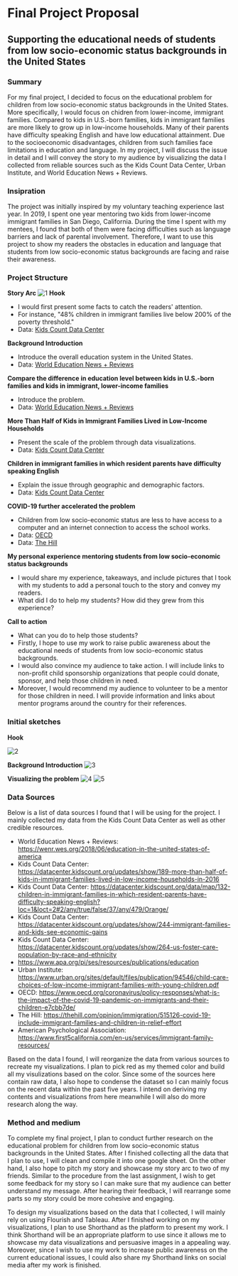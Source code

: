 # Final Project Proposal

## Supporting the educational needs of students from low socio-economic status backgrounds in the United States

### Summary

For my final project, I decided to focus on the educational problem for children from low socio-economic status backgrounds in the United States. More specifically, I would focus on chidren from lower-income, immigrant families. Compared to kids in U.S.-born families, kids in immigrant families are more likely to grow up in low-income households. Many of their parents have difficulty speaking English and have low educational attainment. Due to the socioeconomic disadvantages, children from such families face limitations in education and language. In my project, I will discuss the issue in detail and I will convey the story to my audience by visualizing the data I collected from reliable sources such as the Kids Count Data Center, Urban Institute, and World Education News + Reviews. 

### Insipration

The project was initially inspired by my voluntary teaching experience last year. In 2019, I spent one year mentoring two kids from lower-income immigrant families in San Diego, California. During the time I spent with my mentees, I found that both of them were facing difficulties such as language barriers and lack of parental involvement. Therefore, I want to use this project to show my readers the obstacles in education and language that students from low socio-economic status backgrounds are facing and raise their awareness.

### Project Structure

**Story Arc**
![1](Page1.jpg)
**Hook**
- I would first present some facts to catch the readers' attention.
- For instance, "48% children in immigrant families live below 200% of the poverty threshold." 
- Data: [Kids Count Data Center](https://datacenter.kidscount.org/updates/show/244-immigrant-families-and-kids-see-economic-gains)

**Background Introduction**
- Introduce the overall education system in the United States.
- Data: [World Education News + Reviews](https://wenr.wes.org/2018/06/education-in-the-united-states-of-america)

**Compare the difference in education level between kids in U.S.-born families and kids in immigrant, lower-income families**
- Introduce the problem. 
- Data: [World Education News + Reviews](https://wenr.wes.org/2018/06/education-in-the-united-states-of-america)

**More Than Half of Kids in Immigrant Families Lived in Low-Income Households**
- Present the scale of the problem through data visualizations. 
- Data: [Kids Count Data Center](https://datacenter.kidscount.org/updates/show/189-more-than-half-of-kids-in-immigrant-families-lived-in-low-income-households-in-2016)

**Children in immigrant families in which resident parents have difficulty speaking English**
- Explain the issue through geographic and demographic factors.
- Data: [Kids Count Data Center](https://datacenter.kidscount.org/data/map/132-children-in-immigrant-families-in-which-resident-parents-have-difficulty-speaking-english?loc=1&loct=2#2/any/true/false/37/any/479/Orange/)

**COVID-19 further accelerated the problem**
- Children from low socio-economic status are less to have access to a computer and an internet connection to access the school works.
- Data: [OECD](https://www.oecd.org/coronavirus/policy-responses/what-is-the-impact-of-the-covid-19-pandemic-on-immigrants-and-their-children-e7cbb7de/)
- Data: [The Hill](https://thehill.com/opinion/immigration/515126-covid-19-include-immigrant-families-and-children-in-relief-effort)

**My personal experience mentoring students from low socio-economic status backgrounds**
- I would share my experience, takeaways, and include pictures that I took with my students to add a personal touch to the story and convey my readers.
- What did I do to help my students? How did they grew from this experience?

**Call to action**
- What can you do to help those students? 
- Firstly, I hope to use my work to raise public awareness about the educational needs of students from low socio-economic status backgrounds.
- I would also convince my audience to take action. I will include links to non-profit child sponsorship organizations that people could donate, sponsor, and help those children in need.
- Moreover, I would recommend my audience to volunteer to be a mentor for those children in need. I will provide information and links about mentor programs around the country for their references.

### Initial sketches

**Hook**

![2](11224.png)

**Background Introduction**
![3](11225.png)

**Visualizing the problem**
![4](11223.png)
![5](11222.png)


### Data Sources

Below is a list of data sources I found that I will be using for the project. I mainly collected my data from the Kids Count Data Center as well as other credible resources. 

- World Education News + Reviews: https://wenr.wes.org/2018/06/education-in-the-united-states-of-america
- Kids Count Data Center: https://datacenter.kidscount.org/updates/show/189-more-than-half-of-kids-in-immigrant-families-lived-in-low-income-households-in-2016
- Kids Count Data Center: https://datacenter.kidscount.org/data/map/132-children-in-immigrant-families-in-which-resident-parents-have-difficulty-speaking-english?loc=1&loct=2#2/any/true/false/37/any/479/Orange/
- Kids Count Data Center: https://datacenter.kidscount.org/updates/show/244-immigrant-families-and-kids-see-economic-gains
- Kids Count Data Center: https://datacenter.kidscount.org/updates/show/264-us-foster-care-population-by-race-and-ethnicity
- https://www.apa.org/pi/ses/resources/publications/education
- Urban Institute: https://www.urban.org/sites/default/files/publication/94546/child-care-choices-of-low-income-immigrant-families-with-young-children.pdf
- OECD: https://www.oecd.org/coronavirus/policy-responses/what-is-the-impact-of-the-covid-19-pandemic-on-immigrants-and-their-children-e7cbb7de/
- The Hill: https://thehill.com/opinion/immigration/515126-covid-19-include-immigrant-families-and-children-in-relief-effort
- American Psychological Association: https://www.first5california.com/en-us/services/immigrant-family-resources/

Based on the data I found, I will reorganize the data from various sources to recreate my visualizations. I plan to pick red as my themed color and build all my visulizations based on the color. Since some of the sources here contain raw data, I also hope to condense the dataset so I can mainly focus on the recent data within the past five years. I intend on deriving my contents and visualizations from here meanwhile I will also do more research along the way. 

### Method and medium

To complete my final project, I plan to conduct further research on the educational problem for children from low socio-economic status backgrounds in the United States. After I finished collecting all the data that I plan to use, I will clean and compile it into one google sheet. On the other hand, I also hope to pitch my story and showcase my story arc to two of my friends. Similar to the procedure from the last assignment, I wish to get some feedback for my story so I can make sure that my audience can better understand my message. After hearing their feedback, I will rearrange some parts so my story could be more cohesive and engaging. 

To design my visualizations based on the data that I collected, I will mainly rely on using Flourish and Tableau. After I finished working on my visualizations, I plan to use Shorthand as the platform to present my work. I think Shorthand will be an appropriate platform to use since it allows me to showcase my data visualizations and persuasive images in a appealing way. Moreover, since I wish to use my work to increase public awareness on the current educational issues, I could also share my Shorthand links on social media after my work is finished. 
